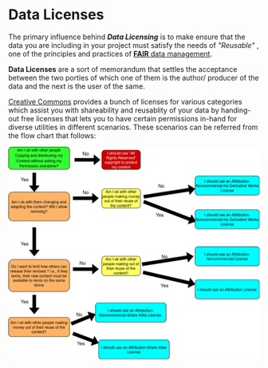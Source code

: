# Data Licenses
The primary influence behind ***Data Licensing*** is to make ensure that the data you are including in your project must satisfy the needs of *"Reusable"* , one of the principles and practices of [<ins>**FAIR** data management</ins>](https://the-turing-way.netlify.app/rdm/fairprinciples.html).

**Data Licenses** are a sort of memorandum that settles the acceptance between the two porties of which one of them is the author/ producer of the data and the next is the user of the same.

[Creative Commons](https://creativecommons.org) provides a bunch of licenses for various categories which assist you with shareability and reusablity of your data by handing-out free licenses that lets you to have certain permissions in-hand for diverse utilities in different scenarios. These scenarios can be referred from the flow chart that follows:
<p align="center">
<img src="flow_chart.png" alt="drawing" width="675"/>
</p>
